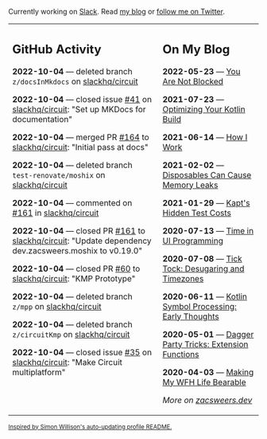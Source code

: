 Currently working on [Slack](https://slack.com/). Read [my blog](https://zacsweers.dev/) or [follow me on Twitter](https://twitter.com/ZacSweers).

<table><tr><td valign="top" width="60%">

## GitHub Activity
<!-- githubActivity starts -->
**2022-10-04** — deleted branch `z/docsInMkdocs` on [slackhq/circuit](https://github.com/slackhq/circuit)

**2022-10-04** — closed issue [#41](https://github.com/slackhq/circuit/issues/41) on [slackhq/circuit](https://github.com/slackhq/circuit): "Set up MKDocs for documentation"

**2022-10-04** — merged PR [#164](https://github.com/slackhq/circuit/pull/164) to [slackhq/circuit](https://github.com/slackhq/circuit): "Initial pass at docs"

**2022-10-04** — deleted branch `test-renovate/moshix` on [slackhq/circuit](https://github.com/slackhq/circuit)

**2022-10-04** — commented on [#161](https://github.com/slackhq/circuit/pull/161#issuecomment-1267381719) in [slackhq/circuit](https://github.com/slackhq/circuit)

**2022-10-04** — closed PR [#161](https://github.com/slackhq/circuit/pull/161) to [slackhq/circuit](https://github.com/slackhq/circuit): "Update dependency dev.zacsweers.moshix to v0.19.0"

**2022-10-04** — closed PR [#60](https://github.com/slackhq/circuit/pull/60) to [slackhq/circuit](https://github.com/slackhq/circuit): "KMP Prototype"

**2022-10-04** — deleted branch `z/mpp` on [slackhq/circuit](https://github.com/slackhq/circuit)

**2022-10-04** — deleted branch `z/circuitKmp` on [slackhq/circuit](https://github.com/slackhq/circuit)

**2022-10-04** — closed issue [#35](https://github.com/slackhq/circuit/issues/35) on [slackhq/circuit](https://github.com/slackhq/circuit): "Make Circuit multiplatform"
<!-- githubActivity ends -->
</td><td valign="top" width="40%">

## On My Blog
<!-- blog starts -->
**2022-05-23** — [You Are Not Blocked](https://www.zacsweers.dev/you-are-not-blocked/)

**2021-07-23** — [Optimizing Your Kotlin Build](https://www.zacsweers.dev/optimizing-your-kotlin-build/)

**2021-06-14** — [How I Work](https://www.zacsweers.dev/how-i-work/)

**2021-02-02** — [Disposables Can Cause Memory Leaks](https://www.zacsweers.dev/disposables-can-cause-memory-leaks/)

**2021-01-29** — [Kapt's Hidden Test Costs](https://www.zacsweers.dev/kapts-hidden-test-costs/)

**2020-07-13** — [Time in UI Programming](https://www.zacsweers.dev/time-in-ui/)

**2020-07-08** — [Tick Tock: Desugaring and Timezones](https://www.zacsweers.dev/ticktock-desugaring-timezones/)

**2020-06-11** — [Kotlin Symbol Processing: Early Thoughts](https://www.zacsweers.dev/kotlin-symbol-processor-early-thoughts/)

**2020-05-01** — [Dagger Party Tricks: Extension Functions](https://www.zacsweers.dev/dagger-party-tricks-extension-functions/)

**2020-04-03** — [Making My WFH Life Bearable](https://www.zacsweers.dev/making-wfh-life-bearable/)
<!-- blog ends -->
_More on [zacsweers.dev](https://zacsweers.dev/)_
</td></tr></table>

<sub><a href="https://simonwillison.net/2020/Jul/10/self-updating-profile-readme/">Inspired by Simon Willison's auto-updating profile README.</a></sub>